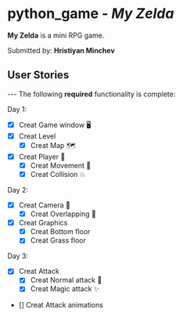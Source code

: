 # python_game - *My Zelda*

**My Zelda** is a mini RPG game.

Submitted by: **Hristiyan Minchev**

## User Stories

--- The following **required** functionality is complete:
 
Day 1:
* [x] Creat Game window  🖥 
* [x] Creat Level	
	* [x] Creat Map 🗺️
* [x] Creat Player 🦸‍
	* [x] Creat Movement 🚶
	* [x] Creat Collision 💥

Day 2:
* [x] Creat Camera 📸
	* [x] Creat Overlapping 🚶
* [x] Creat Graphics 
	* [x] Creat Bottom floor 
	* [x] Creat Grass floor 
 
Day 3:
* [x] Creat Attack
	* [x] Creat Normal attack 🔪
	* [x] Creat Magic attack ✨

* [] Creat Attack animations